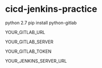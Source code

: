 # cicd-jenkins-practice
python 2.7
pip install python-gitlab


YOUR_GITLAB_URL

YOUR_GITLAB_SERVER

YOUR_GITLAB_TOKEN

YOUR_JENKINS_SERVER_URL
